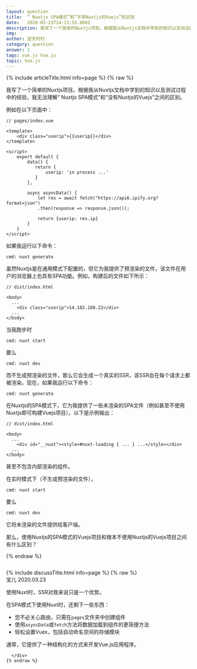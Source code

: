 ```yaml
---
layout: question
title:  “ Nuxtjs SPA模式”和“不带Nuxtjs的Vuejs”的区别
date:   2020-03-23T14:11:55.000Z
description: 我写了一个简单的Nuxtjs项目。根据我从Nuxtjs文档中学到的知识以及测试过程中的经验，我无法理解“ Nuxtjs SPA模式”和“没有Nuxtjs的...
img: 
author: 逆天村村
category: question
answer: 1
tags: vue.js Vue.js
topic: Vue.js
---
```

<div class="article-root">
  <div class="article">
    {% include articleTitle.html info=page %}
    {% raw %}
    <div class="article-content"><p><font style="vertical-align: inherit;"><font style="vertical-align: inherit;">我写了一个简单的Nuxtjs项目。</font><font style="vertical-align: inherit;">根据我从Nuxtjs文档中学到的知识以及测试过程中的经验，我无法理解“ Nuxtjs SPA模式”和“没有Nuxtjs的Vuejs”之间的区别。</font></font></p>

<p><font style="vertical-align: inherit;"><font style="vertical-align: inherit;">例如在以下页面中：</font></font></p>

<pre><code>// pages/index.vue<font></font>
<font></font>
&lt;template&gt;<font></font>
    &lt;div class="userip"&gt;{{userip}}&lt;/div&gt;<font></font>
&lt;/template&gt;<font></font>
<font></font>
&lt;script&gt;<font></font>
    export default {<font></font>
        data() {<font></font>
           return {<font></font>
               userip: 'in process ...'<font></font>
           }<font></font>
        },<font></font>
<font></font>
        async asyncData() {<font></font>
            let res = await fetch("https://api6.ipify.org?format=json")<font></font>
            .then(response =&gt; response.json());<font></font>
<font></font>
            return {userip: res.ip}<font></font>
        }<font></font>
    }<font></font>
&lt;/script&gt;<font></font>
</code></pre>

<p><font style="vertical-align: inherit;"><font style="vertical-align: inherit;">如果我运行以下命令：</font></font></p>

<pre><code>cmd: nuxt generate
</code></pre>

<p><font style="vertical-align: inherit;"><font style="vertical-align: inherit;">虽然Nuxtjs是在通用模式下配置的，但它为我提供了预渲染的文件，该文件在用户的浏览器上也具有SPA功能。</font><font style="vertical-align: inherit;">例如，构建后的文件如下所示：</font></font></p>

<pre><code>// dist/index.html<font></font>
<font></font>
&lt;body&gt;<font></font>
  ...<font></font>
    &lt;div class="userip"&gt;14.182.108.22&lt;/div&gt;<font></font>
  ...<font></font>
&lt;/body&gt;<font></font>
</code></pre>

<p><font style="vertical-align: inherit;"><font style="vertical-align: inherit;">当我跑步时</font></font></p>

<pre><code>cmd: nuxt start
</code></pre>

<p><font style="vertical-align: inherit;"><font style="vertical-align: inherit;">要么</font></font></p>

<pre><code>cmd: nuxt dev
</code></pre>

<p><font style="vertical-align: inherit;"><font style="vertical-align: inherit;">而不生成预渲染的文件，那么它会生成一个真实的SSR，该SSR会在每个请求上都被渲染。</font><font style="vertical-align: inherit;">现在，如果我运行以下命令：</font></font></p>

<pre><code>cmd: nuxt generate 
</code></pre>

<p><font style="vertical-align: inherit;"><font style="vertical-align: inherit;">在Nuxtjs的SPA模式下，它为我提供了一些未渲染的SPA文件（例如甚至不使用Nuxtjs即可构建Vuejs项目）。</font><font style="vertical-align: inherit;">以下是示例输出：</font></font></p>

<pre><code>// dist/index.html<font></font>
<font></font>
&lt;body&gt;<font></font>
  ...<font></font>
    &lt;div id="__nuxt"&gt;&lt;style&gt;#nuxt-loading { ... } ...&lt;/style&gt;&lt;/div&gt;<font></font>
  ...<font></font>
&lt;/body&gt;<font></font>
</code></pre>

<p><font style="vertical-align: inherit;"><font style="vertical-align: inherit;">甚至不包含内部渲染的组件。</font></font></p>

<p><font style="vertical-align: inherit;"><font style="vertical-align: inherit;">在实时模式下（不生成预渲染的文件），</font></font></p>

<pre><code>cmd: nuxt start
</code></pre>

<p><font style="vertical-align: inherit;"><font style="vertical-align: inherit;">要么</font></font></p>

<pre><code>cmd: nuxt dev
</code></pre>

<p><font style="vertical-align: inherit;"><font style="vertical-align: inherit;">它将未渲染的文件提供给客户端。</font></font></p>

<p><font style="vertical-align: inherit;"><font style="vertical-align: inherit;">那么，使用Nuxtjs的SPA模式的Vuejs项目和根本不使用Nuxtjs的Vuejs项目之间有什么区别？</font></font></p></div>
    {% endraw %}
  </div>
  <p style="height: 0;width:0;overflow: hidden;"> 第3139篇《“ Nuxtjs SPA模式”和“不带Nuxtjs的Vuejs”的区别》来自Winter(https://github.com/aiyld/aiyld.github.io)的站点</p>
  <div class="discuss-wrapper">
    {% include discussTitle.html info=page %}
    {% raw %}
    <div class="discuss-item">
        <div class="discuss-parent">
          <div class="discuss-meta">
            <span class="discuss-user">宝儿</span>
            <span class="discuss-time">2020.03.23</span>
          </div>
          <div class="discuss-comment"><p><font style="vertical-align: inherit;"><font style="vertical-align: inherit;">使用Nuxt时，SSR对我来说只是一个优势。</font></font></p>

<p><font style="vertical-align: inherit;"><font style="vertical-align: inherit;">在SPA模式下使用Nuxt时，还剩下一些东西：</font></font></p>

<ul>
<li><font style="vertical-align: inherit;"><font style="vertical-align: inherit;">您不必关心路由，只需在</font></font><code>pages</code><font style="vertical-align: inherit;"><font style="vertical-align: inherit;">文件夹中</font><font style="vertical-align: inherit;">创建组件</font></font></li>
<li><font style="vertical-align: inherit;"><font style="vertical-align: inherit;">使用</font></font><code>asyncData</code><font style="vertical-align: inherit;"><font style="vertical-align: inherit;">或</font></font><code>fetch</code><font style="vertical-align: inherit;"><font style="vertical-align: inherit;">方法</font><font style="vertical-align: inherit;">将数据加载到组件的更简便</font><font style="vertical-align: inherit;">方法</font></font></li>
<li><font style="vertical-align: inherit;"><font style="vertical-align: inherit;">轻松设置Vuex，包括自动命名空间的存储模块</font></font></li>
</ul>

<p><font style="vertical-align: inherit;"><font style="vertical-align: inherit;">通常，它提供了一种结构化的方式来开发Vue.js应用程序。</font></font></p></div>
        </div>
        
      </div>
    {% endraw %}
  </div>
<div>
